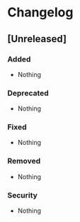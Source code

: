 # Changelog

## [Unreleased]

### Added
- Nothing

### Deprecated
- Nothing

### Fixed
- Nothing

### Removed
- Nothing

### Security
- Nothing

